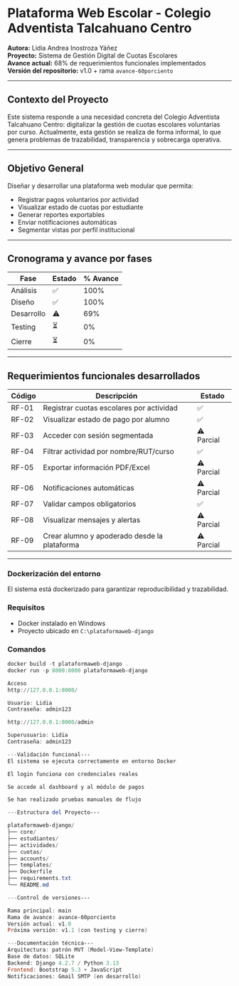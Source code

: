 # Plataforma Web Escolar - Colegio Adventista Talcahuano Centro

**Autora:** Lidia Andrea Inostroza Yáñez  
**Proyecto:** Sistema de Gestión Digital de Cuotas Escolares  
**Avance actual:** 68% de requerimientos funcionales implementados  
**Versión del repositorio:** v1.0 + rama `avance-60porciento`

---

## Contexto del Proyecto

Este sistema responde a una necesidad concreta del Colegio Adventista Talcahuano Centro: digitalizar la gestión de cuotas escolares voluntarias por curso. Actualmente, esta gestión se realiza de forma informal, lo que genera problemas de trazabilidad, transparencia y sobrecarga operativa.

---

## Objetivo General

Diseñar y desarrollar una plataforma web modular que permita:

- Registrar pagos voluntarios por actividad
- Visualizar estado de cuotas por estudiante
- Generar reportes exportables
- Enviar notificaciones automáticas
- Segmentar vistas por perfil institucional

---

## Cronograma y avance por fases

| Fase         | Estado | % Avance |
|--------------|--------|----------|
| Análisis     | ✅     | 100%     |
| Diseño       | ✅     | 100%     |
| Desarrollo   | ⚠️     | 69%      |
| Testing      | ⏳     | 0%       |
| Cierre       | ⏳     | 0%       |

---

## Requerimientos funcionales desarrollados

| Código | Descripción                                     | Estado     |
|--------|-------------------------------------------------|------------|
| RF-01  | Registrar cuotas escolares por actividad        | ✅         |
| RF-02  | Visualizar estado de pago por alumno            | ✅         |
| RF-03  | Acceder con sesión segmentada                   | ⚠️ Parcial |
| RF-04  | Filtrar actividad por nombre/RUT/curso          | ✅         |
| RF-05  | Exportar información PDF/Excel                  | ⚠️ Parcial |
| RF-06  | Notificaciones automáticas                      | ⚠️ Parcial |
| RF-07  | Validar campos obligatorios                     | ✅         |
| RF-08  | Visualizar mensajes y alertas                   | ⚠️ Parcial |
| RF-09  | Crear alumno y apoderado desde la plataforma    | ⚠️ Parcial |

---

### Dockerización del entorno

El sistema está dockerizado para garantizar reproducibilidad y trazabilidad.

### Requisitos

- Docker instalado en Windows
- Proyecto ubicado en `C:\plataformaweb-django`

### Comandos

```powershell
docker build -t plataformaweb-django .
docker run -p 8000:8000 plataformaweb-django

Acceso
http://127.0.0.1:8000/

Usuario: Lidia 
Contraseña: admin123

http://127.0.0.1:8000/admin

Superusuario: Lidia
Contraseña: admin123

---Validación funcional---
El sistema se ejecuta correctamente en entorno Docker

El login funciona con credenciales reales

Se accede al dashboard y al módulo de pagos

Se han realizado pruebas manuales de flujo

---Estructura del Proyecto---

plataformaweb-django/
├── core/
├── estudiantes/
├── actividades/
├── cuotas/
├── accounts/
├── templates/
├── Dockerfile
├── requirements.txt
└── README.md

---Control de versiones---

Rama principal: main
Rama de avance: avance-60porciento
Versión actual: v1.0
Próxima versión: v1.1 (con testing y cierre)

---Documentación técnica---
Arquitectura: patrón MVT (Model-View-Template)
Base de datos: SQLite
Backend: Django 4.2.7 / Python 3.13
Frontend: Bootstrap 5.3 + JavaScript
Notificaciones: Gmail SMTP (en desarrollo)

